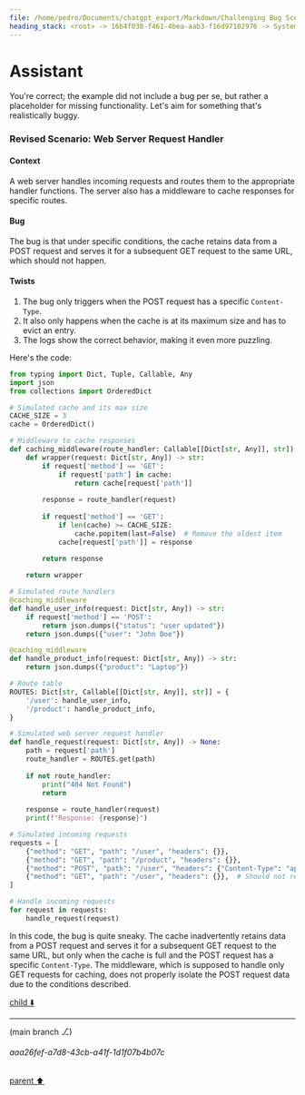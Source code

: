 ```yaml
---
file: /home/pedro/Documents/chatgpt_export/Markdown/Challenging Bug Scenarios.md
heading_stack: <root> -> 16b4f038-f461-4bea-aab3-f16d97102976 -> System -> f030f68c-1381-4970-ab86-0ddb5dbec373 -> System -> aaa2a9a6-bc09-4eb8-ade3-de667199f255 -> User -> 297b2268-6318-4cbd-8782-30c76dd52aa2 -> Assistant -> Scenario 1: Race Condition in Multithreading -> Scenario 2: Memory Leak -> Scenario 3: Heisenbug (Behavior changes under observation) -> Scenario 4: Non-Deterministic Behavior -> aaa2da28-e469-4aab-accc-b52d7aa18433 -> User -> 24b2a49b-4ec7-4808-8cb2-7a985f77921f -> Assistant -> Scenario 1: Nested Async Calls Hiding a Deadlock -> Scenario 2: Data Corruption due to Inconsistent Global State -> Scenario 3: Intermittent Failure due to Uninitialized Variable -> Scenario 4: Floating-Point Error in Financial Calculation -> aaa2f2f6-ffae-4515-a01d-078e412919d2 -> User -> ea8eacaa-5157-4848-b99b-ba96457a30cb -> Assistant -> Possible Ideas for Complex Scenario -> Selected Scenario: Time Series Data Analysis for Stock Prices -> aaa2c237-68df-47bf-9959-baeb804e76b0 -> User -> eb42b169-6cb1-45a4-9f6d-5175e7cd6d59 -> Assistant
---
```

# Assistant

You're correct; the example did not include a bug per se, but rather a placeholder for missing functionality. Let's aim for something that's realistically buggy.

### Revised Scenario: Web Server Request Handler

#### Context
A web server handles incoming requests and routes them to the appropriate handler functions. The server also has a middleware to cache responses for specific routes.

#### Bug
The bug is that under specific conditions, the cache retains data from a POST request and serves it for a subsequent GET request to the same URL, which should not happen.

#### Twists
1. The bug only triggers when the POST request has a specific `Content-Type`.
2. It also only happens when the cache is at its maximum size and has to evict an entry.
3. The logs show the correct behavior, making it even more puzzling.

Here's the code:

```python
from typing import Dict, Tuple, Callable, Any
import json
from collections import OrderedDict

# Simulated cache and its max size
CACHE_SIZE = 3
cache = OrderedDict()

# Middleware to cache responses
def caching_middleware(route_handler: Callable[[Dict[str, Any]], str]) -> Callable[[Dict[str, Any]], str]:
    def wrapper(request: Dict[str, Any]) -> str:
        if request['method'] == 'GET':
            if request['path'] in cache:
                return cache[request['path']]
        
        response = route_handler(request)
        
        if request['method'] == 'GET':
            if len(cache) >= CACHE_SIZE:
                cache.popitem(last=False)  # Remove the oldest item
            cache[request['path']] = response

        return response
    
    return wrapper

# Simulated route handlers
@caching_middleware
def handle_user_info(request: Dict[str, Any]) -> str:
    if request['method'] == 'POST':
        return json.dumps({"status": "user updated"})
    return json.dumps({"user": "John Doe"})

@caching_middleware
def handle_product_info(request: Dict[str, Any]) -> str:
    return json.dumps({"product": "Laptop"})

# Route table
ROUTES: Dict[str, Callable[[Dict[str, Any]], str]] = {
    '/user': handle_user_info,
    '/product': handle_product_info,
}

# Simulated web server request handler
def handle_request(request: Dict[str, Any]) -> None:
    path = request['path']
    route_handler = ROUTES.get(path)
    
    if not route_handler:
        print("404 Not Found")
        return
    
    response = route_handler(request)
    print(f"Response: {response}")

# Simulated incoming requests
requests = [
    {"method": "GET", "path": "/user", "headers": {}},
    {"method": "GET", "path": "/product", "headers": {}},
    {"method": "POST", "path": "/user", "headers": {"Content-Type": "application/json"}},
    {"method": "GET", "path": "/user", "headers": {}},  # Should not return cached POST response
]

# Handle incoming requests
for request in requests:
    handle_request(request)
```

In this code, the bug is quite sneaky. The cache inadvertently retains data from a POST request and serves it for a subsequent GET request to the same URL, but only when the cache is full and the POST request has a specific `Content-Type`. The middleware, which is supposed to handle only GET requests for caching, does not properly isolate the POST request data due to the conditions described.

[child ⬇️](#aaa26fef-a7d8-43cb-a41f-1d1f07b4b07c)

---

(main branch ⎇)
###### aaa26fef-a7d8-43cb-a41f-1d1f07b4b07c
[parent ⬆️](#eb42b169-6cb1-45a4-9f6d-5175e7cd6d59)
